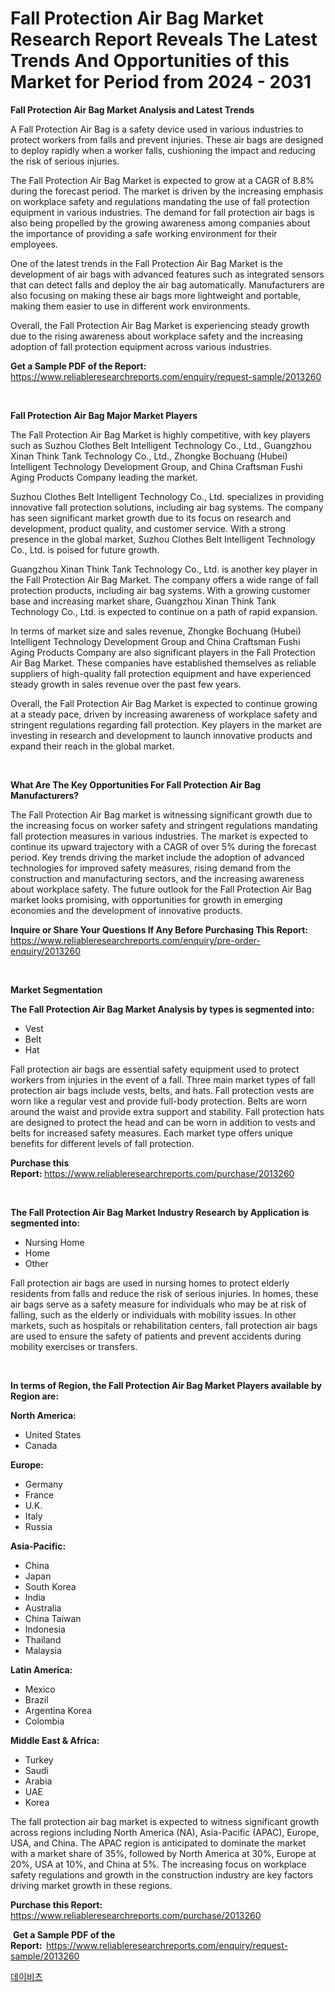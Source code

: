 <p><h1>Fall Protection Air Bag Market Research Report Reveals The Latest Trends And Opportunities of this Market for Period from 2024 - 2031</h1></p><p><strong>Fall Protection Air Bag Market Analysis and Latest Trends</strong></p>
<p><p>A Fall Protection Air Bag is a safety device used in various industries to protect workers from falls and prevent injuries. These air bags are designed to deploy rapidly when a worker falls, cushioning the impact and reducing the risk of serious injuries.</p><p>The Fall Protection Air Bag Market is expected to grow at a CAGR of 8.8% during the forecast period. The market is driven by the increasing emphasis on workplace safety and regulations mandating the use of fall protection equipment in various industries. The demand for fall protection air bags is also being propelled by the growing awareness among companies about the importance of providing a safe working environment for their employees.</p><p>One of the latest trends in the Fall Protection Air Bag Market is the development of air bags with advanced features such as integrated sensors that can detect falls and deploy the air bag automatically. Manufacturers are also focusing on making these air bags more lightweight and portable, making them easier to use in different work environments.</p><p>Overall, the Fall Protection Air Bag Market is experiencing steady growth due to the rising awareness about workplace safety and the increasing adoption of fall protection equipment across various industries.</p></p>
<p><strong>Get a Sample PDF of the Report:&nbsp;</strong> <a href="https://www.reliableresearchreports.com/enquiry/request-sample/2013260">https://www.reliableresearchreports.com/enquiry/request-sample/2013260</a></p>
<p>&nbsp;</p>
<p><strong>Fall Protection Air Bag Major Market Players</strong></p>
<p><p>The Fall Protection Air Bag Market is highly competitive, with key players such as Suzhou Clothes Belt Intelligent Technology Co., Ltd., Guangzhou Xinan Think Tank Technology Co., Ltd., Zhongke Bochuang (Hubei) Intelligent Technology Development Group, and China Craftsman Fushi Aging Products Company leading the market.</p><p>Suzhou Clothes Belt Intelligent Technology Co., Ltd. specializes in providing innovative fall protection solutions, including air bag systems. The company has seen significant market growth due to its focus on research and development, product quality, and customer service. With a strong presence in the global market, Suzhou Clothes Belt Intelligent Technology Co., Ltd. is poised for future growth.</p><p>Guangzhou Xinan Think Tank Technology Co., Ltd. is another key player in the Fall Protection Air Bag Market. The company offers a wide range of fall protection products, including air bag systems. With a growing customer base and increasing market share, Guangzhou Xinan Think Tank Technology Co., Ltd. is expected to continue on a path of rapid expansion.</p><p>In terms of market size and sales revenue, Zhongke Bochuang (Hubei) Intelligent Technology Development Group and China Craftsman Fushi Aging Products Company are also significant players in the Fall Protection Air Bag Market. These companies have established themselves as reliable suppliers of high-quality fall protection equipment and have experienced steady growth in sales revenue over the past few years.</p><p>Overall, the Fall Protection Air Bag Market is expected to continue growing at a steady pace, driven by increasing awareness of workplace safety and stringent regulations regarding fall protection. Key players in the market are investing in research and development to launch innovative products and expand their reach in the global market.</p></p>
<p>&nbsp;</p>
<p><strong>What Are The Key Opportunities For Fall Protection Air Bag Manufacturers?</strong></p>
<p><p>The Fall Protection Air Bag market is witnessing significant growth due to the increasing focus on worker safety and stringent regulations mandating fall protection measures in various industries. The market is expected to continue its upward trajectory with a CAGR of over 5% during the forecast period. Key trends driving the market include the adoption of advanced technologies for improved safety measures, rising demand from the construction and manufacturing sectors, and the increasing awareness about workplace safety. The future outlook for the Fall Protection Air Bag market looks promising, with opportunities for growth in emerging economies and the development of innovative products.</p></p>
<p><strong>Inquire or Share Your Questions If Any Before Purchasing This Report:</strong> <a href="https://www.reliableresearchreports.com/enquiry/pre-order-enquiry/2013260">https://www.reliableresearchreports.com/enquiry/pre-order-enquiry/2013260</a></p>
<p>&nbsp;</p>
<p><strong>Market Segmentation</strong></p>
<p><strong>The Fall Protection Air Bag Market Analysis by types is segmented into:</strong></p>
<p><ul><li>Vest</li><li>Belt</li><li>Hat</li></ul></p>
<p><p>Fall protection air bags are essential safety equipment used to protect workers from injuries in the event of a fall. Three main market types of fall protection air bags include vests, belts, and hats. Fall protection vests are worn like a regular vest and provide full-body protection. Belts are worn around the waist and provide extra support and stability. Fall protection hats are designed to protect the head and can be worn in addition to vests and belts for increased safety measures. Each market type offers unique benefits for different levels of fall protection.</p></p>
<p><strong>Purchase this Report:&nbsp;</strong><a href="https://www.reliableresearchreports.com/purchase/2013260">https://www.reliableresearchreports.com/purchase/2013260</a></p>
<p>&nbsp;</p>
<p><strong>The Fall Protection Air Bag Market Industry Research by Application is segmented into:</strong></p>
<p><ul><li>Nursing Home</li><li>Home</li><li>Other</li></ul></p>
<p><p>Fall protection air bags are used in nursing homes to protect elderly residents from falls and reduce the risk of serious injuries. In homes, these air bags serve as a safety measure for individuals who may be at risk of falling, such as the elderly or individuals with mobility issues. In other markets, such as hospitals or rehabilitation centers, fall protection air bags are used to ensure the safety of patients and prevent accidents during mobility exercises or transfers.</p></p>
<p>&nbsp;</p>
<p><strong>In terms of Region, the Fall Protection Air Bag Market Players available by Region are:</strong></p>
<p>
    <p> <strong> North America: </strong>
        <ul>
            <li>United States</li>
            <li>Canada</li>
        </ul>
        </p> 
    <p> <strong> Europe: </strong>
        <ul>
            <li>Germany</li>
            <li>France</li>
            <li>U.K.</li>
            <li>Italy</li>
            <li>Russia</li>
        </ul>
        </p> 
    <p> <strong> Asia-Pacific: </strong>
        <ul>
            <li>China</li>
            <li>Japan</li>
            <li>South Korea</li>
            <li>India</li>
            <li>Australia</li>
            <li>China Taiwan</li>
            <li>Indonesia</li>
            <li>Thailand</li>
            <li>Malaysia</li>
        </ul>
        </p> 
    <p> <strong> Latin America: </strong>
        <ul>
            <li>Mexico</li>
            <li>Brazil</li>
            <li>Argentina Korea</li>
            <li>Colombia</li>
        </ul>
        </p> 
    <p> <strong> Middle East & Africa: </strong>
        <ul>
            <li>Turkey</li>
            <li>Saudi</li>
            <li>Arabia</li>
            <li>UAE</li>
            <li>Korea</li>
        </ul>
    </p>
    </p>
<p><p>The fall protection air bag market is expected to witness significant growth across regions including North America (NA), Asia-Pacific (APAC), Europe, USA, and China. The APAC region is anticipated to dominate the market with a market share of 35%, followed by North America at 30%, Europe at 20%, USA at 10%, and China at 5%. The increasing focus on workplace safety regulations and growth in the construction industry are key factors driving market growth in these regions.</p></p>
<p><strong>Purchase this Report: </strong><a href="https://www.reliableresearchreports.com/purchase/2013260">https://www.reliableresearchreports.com/purchase/2013260</a></p>
<p>&nbsp;<strong>Get a Sample PDF of the Report:&nbsp;&nbsp;</strong><a href="https://www.reliableresearchreports.com/enquiry/request-sample/2013260">https://www.reliableresearchreports.com/enquiry/request-sample/2013260</a></p>
<p><strong></strong></p>
<p><p><a href="https://medium.com/@dallasrrellwg/%EB%8B%A4%EB%B9%84%EC%B8%A0-%EC%8B%9C%EC%9E%A5-%EB%B6%84%EC%84%9D-cagr-%EC%8B%9C%EC%9E%A5-%EC%84%B8%EB%B6%84%ED%99%94-%EB%B0%8F-%EA%B8%80%EB%A1%9C%EB%B2%8C-%EC%82%B0%EC%97%85-%EA%B0%9C%EC%9A%94-6a403e51e171">데이비츠</a></p></p>